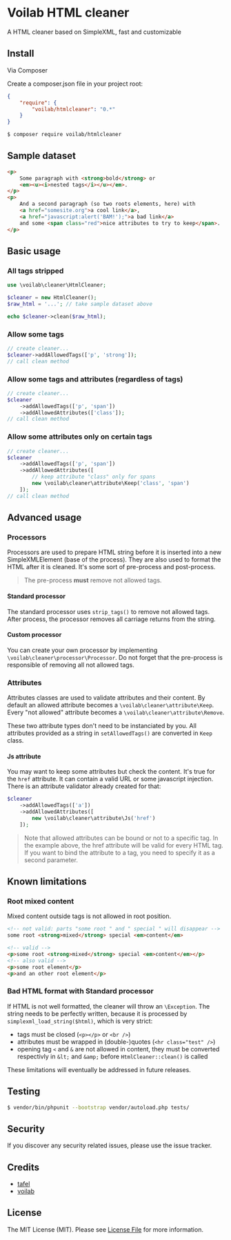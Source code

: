 # Voilab HTML cleaner

A HTML cleaner based on SimpleXML, fast and customizable

## Install

Via Composer

Create a composer.json file in your project root:
``` json
{
    "require": {
        "voilab/htmlcleaner": "0.*"
    }
}
```

``` bash
$ composer require voilab/htmlcleaner
```

## Sample dataset

``` html
<p>
    Some paragraph with <strong>bold</strong> or
    <em><u><i>nested tags</i></u></em>.
</p>
<p>
    And a second paragraph (so two roots elements, here) with
    <a href="somesite.org">a cool link</a>,
    <a href="javascript:alert('BAM!');">a bad link</a>
    and some <span class="red">nice attributes to try to keep</span>.
</p>
```

## Basic usage

### All tags stripped

``` php
use \voilab\cleaner\HtmlCleaner;

$cleaner = new HtmlCleaner();
$raw_html = '...'; // take sample dataset above

echo $cleaner->clean($raw_html);
```

### Allow some tags

``` php
// create cleaner...
$cleaner->addAllowedTags(['p', 'strong']);
// call clean method
```

### Allow some tags and attributes (regardless of tags)

``` php
// create cleaner...
$cleaner
    ->addAllowedTags(['p', 'span'])
    ->addAllowedAttributes(['class']);
// call clean method
```

### Allow some attributes only on certain tags

``` php
// create cleaner...
$cleaner
    ->addAllowedTags(['p', 'span'])
    ->addAllowedAttributes([
        // keep attribute "class" only for spans
        new \voilab\cleaner\attribute\Keep('class', 'span')
    ]);
// call clean method
```

## Advanced usage

### Processors

Processors are used to prepare HTML string before it is inserted into a new
SimpleXMLElement (base of the process). They are also used to format the HTML
after it is cleaned. It's some sort of pre-process and post-process.

> The pre-process **must** remove not allowed tags.

#### Standard processor

The standard processor uses `strip_tags()` to remove not allowed tags. After
process, the processor removes all carriage returns from the string.

#### Custom processor

You can create your own processor by implementing
`\voilab\cleaner\processor\Processor`. Do not forget that the pre-process
is responsible of removing all not allowed tags.

### Attributes

Attributes classes are used to validate attributes and their content. By default
an allowed attribute becomes a `\voilab\cleaner\attribute\Keep`. Every
"not allowed" attribute becomes a `\voilab\cleaner\attribute\Remove`.

These two attribute types don't need to be instanciated by you. All attributes
provided as a string in `setAllowedTags()` are converted in `Keep` class.

#### Js attribute

You may want to keep some attributes but check the content. It's true for the
`href` attribute. It can contain a valid URL or some javascript injection.
There is an attribute validator already created for that:

``` php
$cleaner
    ->addAllowedTags(['a'])
    ->addAllowedAttributes([
        new \voilab\cleaner\attribute\Js('href')
    ]);
```

> Note that allowed attributes can be bound or not to a specific tag. In the
> example above, the href attribute will be valid for every HTML tag. If you
> want to bind the attribute to a tag, you need to specify it as a second
> parameter.

## Known limitations

### Root mixed content
Mixed content outside tags is not allowed in root position.

``` html
<!-- not valid: parts "some root " and " special " will disappear -->
some root <strong>mixed</strong> special <em>content</em>

<!-- valid -->
<p>some root <strong>mixed</strong> special <em>content</em></p>
<!-- also valid -->
<p>some root element</p>
<p>and an other root element</p>
```

### Bad HTML format with Standard processor
If HTML is not well formatted, the cleaner will throw an `\Exception`. The
string needs to be perfectly written, because it is processed by
`simplexml_load_string($html)`, which is very strict:

- tags must be closed (`<p></p>` or `<br />`)
- attributes must be wrapped in (double-)quotes (`<hr class="test" />`)
- opening tag `<` and `&` are not allowed in content, they must be converted
respectivly in `&lt;` and `&amp;` before `HtmlCleaner::clean()` is called

These limitations will eventually be addressed in future releases.

## Testing

``` bash
$ vendor/bin/phpunit --bootstrap vendor/autoload.php tests/
```

## Security

If you discover any security related issues, please use the issue tracker.

## Credits

- [tafel](https://github.com/tafel)
- [voilab](https://github.com/voilab)

## License

The MIT License (MIT). Please see [License File](LICENSE.md) for more information.
